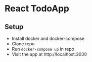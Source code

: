 # React TodoApp

## Setup
- Install docker and docker-compose
- Clone repo
- Run `docker-compose up` in repo
- Visit the app at http://localhost:3000
